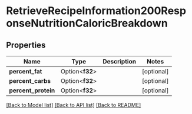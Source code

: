 # RetrieveRecipeInformation200ResponseNutritionCaloricBreakdown

## Properties

Name | Type | Description | Notes
------------ | ------------- | ------------- | -------------
**percent_fat** | Option<**f32**> |  | [optional]
**percent_carbs** | Option<**f32**> |  | [optional]
**percent_protein** | Option<**f32**> |  | [optional]

[[Back to Model list]](../README.md#documentation-for-models) [[Back to API list]](../README.md#documentation-for-api-endpoints) [[Back to README]](../README.md)


